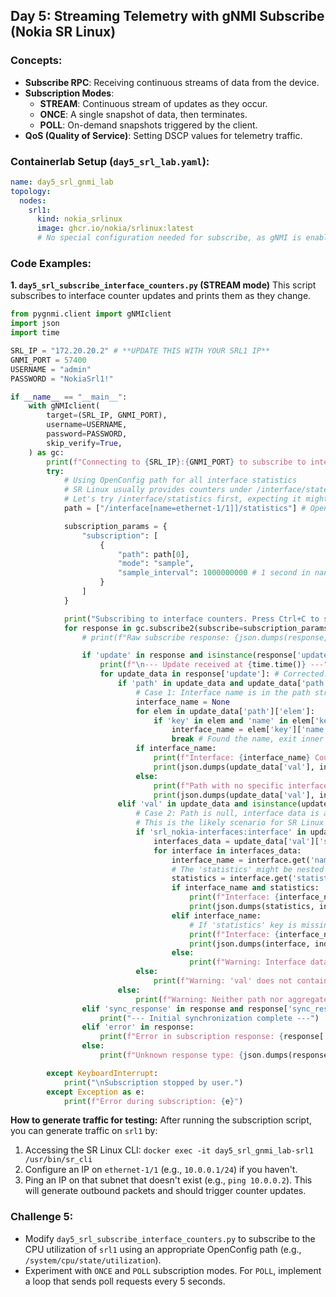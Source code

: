 ## Day 5: Streaming Telemetry with gNMI Subscribe (Nokia SR Linux)

### Concepts:

  * **Subscribe RPC**: Receiving continuous streams of data from the device.
  * **Subscription Modes**:
      * **STREAM**: Continuous stream of updates as they occur.
      * **ONCE**: A single snapshot of data, then terminates.
      * **POLL**: On-demand snapshots triggered by the client.
  * **QoS (Quality of Service)**: Setting DSCP values for telemetry traffic.

### Containerlab Setup (`day5_srl_lab.yaml`):

```yaml
name: day5_srl_gnmi_lab
topology:
  nodes:
    srl1:
      kind: nokia_srlinux
      image: ghcr.io/nokia/srlinux:latest
      # No special configuration needed for subscribe, as gNMI is enabled by default.
```

### Code Examples:

**1. `day5_srl_subscribe_interface_counters.py` (STREAM mode)**
This script subscribes to interface counter updates and prints them as they change.

```python
from pygnmi.client import gNMIclient
import json
import time

SRL_IP = "172.20.20.2" # **UPDATE THIS WITH YOUR SRL1 IP**
GNMI_PORT = 57400
USERNAME = "admin"
PASSWORD = "NokiaSrl1!"

if __name__ == "__main__":
    with gNMIclient(
        target=(SRL_IP, GNMI_PORT),
        username=USERNAME,
        password=PASSWORD,
        skip_verify=True,
    ) as gc:
        print(f"Connecting to {SRL_IP}:{GNMI_PORT} to subscribe to interface counters (STREAM)...")
        try:
            # Using OpenConfig path for all interface statistics
            # SR Linux usually provides counters under /interface/state/statistics or directly /interface/statistics
            # Let's try /interface/statistics first, expecting it might return aggregated data in 'val'
            path = ["/interface[name=ethernet-1/1]]/statistics"] # OpenConfig path

            subscription_params = {
                "subscription": [
                    {
                        "path": path[0],
                        "mode": "sample",
                        "sample_interval": 1000000000 # 1 second in nanoseconds
                    }
                ]
            }

            print("Subscribing to interface counters. Press Ctrl+C to stop.")
            for response in gc.subscribe2(subscribe=subscription_params):
                # print(f"Raw subscribe response: {json.dumps(response, indent=2)}") # Uncomment for detailed debugging

                if 'update' in response and isinstance(response['update'], list): # Ensure 'update' is a list
                    print(f"\n--- Update received at {time.time()} ---")
                    for update_data in response['update']: # Corrected: direct iteration over response['update']
                        if 'path' in update_data and update_data['path'] is not None and 'elem' in update_data['path']:
                            # Case 1: Interface name is in the path structure
                            interface_name = None
                            for elem in update_data['path']['elem']:
                                if 'key' in elem and 'name' in elem['key']:
                                    interface_name = elem['key']['name']
                                    break # Found the name, exit inner loop
                            if interface_name:
                                print(f"Interface: {interface_name} Counters:")
                                print(json.dumps(update_data['val'], indent=2))
                            else:
                                print(f"Path with no specific interface name key: {update_data['path']['elem']}")
                                print(json.dumps(update_data['val'], indent=2))
                        elif 'val' in update_data and isinstance(update_data['val'], dict):
                            # Case 2: Path is null, interface data is aggregated in 'val'
                            # This is the likely scenario for SR Linux with /interface/statistics
                            if 'srl_nokia-interfaces:interface' in update_data['val']:
                                interfaces_data = update_data['val']['srl_nokia-interfaces:interface']
                                for interface in interfaces_data:
                                    interface_name = interface.get('name')
                                    # The 'statistics' might be nested further within the interface dictionary
                                    statistics = interface.get('statistics')
                                    if interface_name and statistics:
                                        print(f"Interface: {interface_name} Counters:")
                                        print(json.dumps(statistics, indent=2))
                                    elif interface_name:
                                        # If 'statistics' key is missing but name is present
                                        print(f"Interface: {interface_name} (no statistics data found in val)")
                                        print(json.dumps(interface, indent=2)) # Print whole interface dict
                                    else:
                                        print(f"Warning: Interface data in 'val' without 'name' key: {json.dumps(interface, indent=2)}")
                            else:
                                print(f"Warning: 'val' does not contain 'srl_nokia-interfaces:interface' key: {json.dumps(update_data['val'], indent=2)}")
                        else:
                            print(f"Warning: Neither path nor aggregated 'val' found in update_data: {update_data}")
                elif 'sync_response' in response and response['sync_response']:
                    print("--- Initial synchronization complete ---")
                elif 'error' in response:
                    print(f"Error in subscription response: {response['error']}")
                else:
                    print(f"Unknown response type: {json.dumps(response, indent=2)}")

        except KeyboardInterrupt:
            print("\nSubscription stopped by user.")
        except Exception as e:
            print(f"Error during subscription: {e}")
```

**How to generate traffic for testing:**
After running the subscription script, you can generate traffic on `srl1` by:

1.  Accessing the SR Linux CLI: `docker exec -it day5_srl_gnmi_lab-srl1 /usr/bin/sr_cli`
2.  Configure an IP on `ethernet-1/1` (e.g., `10.0.0.1/24`) if you haven't.
3.  Ping an IP on that subnet that doesn't exist (e.g., `ping 10.0.0.2`). This will generate outbound packets and should trigger counter updates.

### Challenge 5:

  * Modify `day5_srl_subscribe_interface_counters.py` to subscribe to the CPU utilization of `srl1` using an appropriate OpenConfig path (e.g., `/system/cpu/state/utilization`).
  * Experiment with `ONCE` and `POLL` subscription modes. For `POLL`, implement a loop that sends poll requests every 5 seconds.

